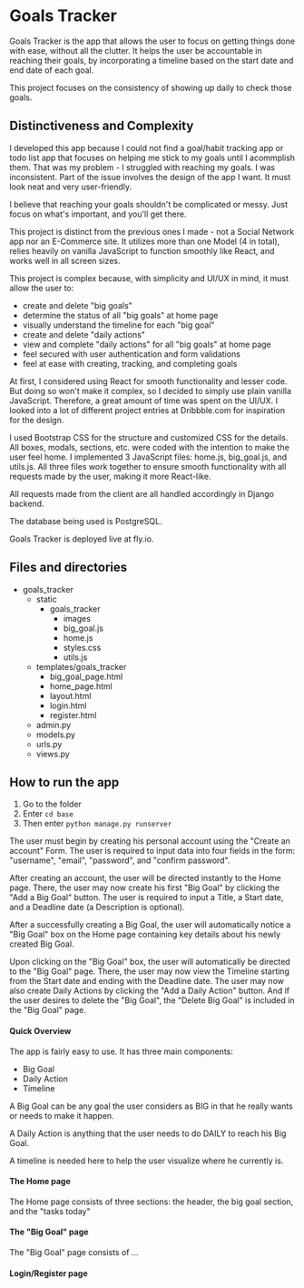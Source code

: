 # Goals Tracker
<!--
Your README.md file should be minimally multiple paragraphs in length, and should provide a comprehensive documentation of what you did and, if applicable, why you did it.

It documents your project thoroughly, and that distinguishes this project from others in the course and defends its complexity.

This section alone should consist of several paragraphs, before you even begin to talk about the documentation of your project.
-->

Goals Tracker is the app that allows the user to focus on getting things done with ease, without all the clutter. It helps the user be accountable in reaching their goals, by incorporating a timeline based on the start date and end date of each goal. 

This project focuses on the consistency of showing up daily to check those goals. 


## Distinctiveness and Complexity
<!-- Why you believe your project satisfies the distinctiveness and complexity requirements, mentioned above. -->
I developed this app because I could not find a goal/habit tracking app or todo list app that focuses on helping me stick to my goals until I acommplish them. That was my problem - I struggled with reaching my goals. I was inconsistent. Part of the issue involves the design of the app I want. It must look neat and very user-friendly.

I believe that reaching your goals shouldn't be complicated or messy. Just focus on what's important, and you'll get there.

This project is distinct from the previous ones I made - not a Social Network app nor an E-Commerce site. It utilizes more than one Model (4 in total), relies heavily on vanilla JavaScript to function smoothly like React, and works well in all screen sizes.

This project is complex because, with simplicity and UI/UX in mind, it must allow the user to:
- create and delete "big goals"
- determine the status of all "big goals" at home page
- visually understand the timeline for each "big goal"
- create and delete "daily actions"
- view and complete "daily actions" for all "big goals" at home page
- feel secured with user authentication and form validations
- feel at ease with creating, tracking, and completing goals 

At first, I considered using React for smooth functionality and lesser code. But doing so won't make it complex, so I decided to simply use plain vanilla JavaScript. Therefore, a great amount of time was spent on the UI/UX. I looked into a lot of different project entries at Dribbble.com for inspiration for the design. 

I used Bootstrap CSS for the structure and customized CSS for the details. All boxes, modals, sections, etc. were coded with the intention to make the user feel home. I implemented 3 JavaScript files: home.js, big_goal.js, and utils.js. All three files work together to ensure smooth functionality with all requests made by the user, making it more React-like. 

All requests made from the client are all handled accordingly in Django backend. 

The database being used is PostgreSQL.

Goals Tracker is deployed live at fly.io.


## Files and directories
<!-- What’s contained in each file you created. -->
- goals_tracker
  - static
    - goals_tracker
      - images
      - big_goal.js
      - home.js
      - styles.css
      - utils.js
  - templates/goals_tracker
    - big_goal_page.html
    - home_page.html
    - layout.html
    - login.html
    - register.html
  - admin.py
  - models.py
  - urls.py
  - views.py



## How to run the app
<!-- How to run your application. -->
1. Go to the folder
2. Enter `cd base`
3. Then enter `python manage.py runserver`

The user must begin by creating his personal account using the "Create an account" Form. The user is required to input data into four fields in the form: "username", "email", "password", and "confirm password".

After creating an account, the user will be directed instantly to the Home page. There, the user may now create his first "Big Goal" by clicking the "Add a Big Goal" button. The user is required to input a Title, a Start date, and a Deadline date (a Description is optional). 

After a successfully creating a Big Goal, the user will automatically notice a "Big Goal" box on the Home page containing key details about his newly created Big Goal. 

Upon clicking on the "Big Goal" box, the user will automatically be directed to the "Big Goal" page. There, the user may now view the Timeline starting from the Start date and ending with the Deadline date. The user may now also create Daily Actions by clicking the "Add a Daily Action" button. And if the user desires to delete the "Big Goal", the "Delete Big Goal" is included in the "Big Goal" page.




#### Quick Overview
The app is fairly easy to use. 
It has three main components: 
- Big Goal
- Daily Action
- Timeline

A Big Goal can be any goal the user considers as BIG in that he really wants or needs to make it happen.

A Daily Action is anything that the user needs to do DAILY to reach his Big Goal.

A timeline is needed here to help the user visualize where he currently is. 

#### The Home page
The Home page consists of three sections: the header, the big goal section, and the "tasks today"

#### The "Big Goal" page
The "Big Goal" page consists of ...

#### Login/Register page